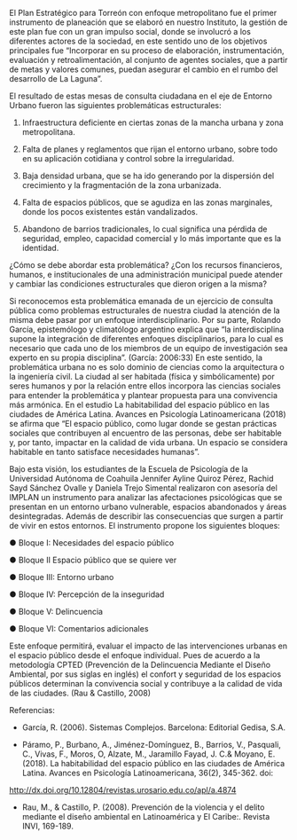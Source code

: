 
El Plan Estratégico para Torreón con enfoque metropolitano fue el primer instrumento de planeación que se elaboró en nuestro Instituto, la gestión de este plan fue con un gran impulso social, donde se involucró a los diferentes actores de la sociedad, en este sentido uno de los objetivos principales fue “Incorporar en su proceso de elaboración, instrumentación, evaluación y retroalimentación, al conjunto de agentes sociales, que a partir de metas y valores comunes, puedan asegurar el cambio en el rumbo del desarrollo de La Laguna”.

El resultado de estas mesas de consulta ciudadana en el eje de Entorno Urbano fueron las siguientes problemáticas estructurales:

1. Infraestructura deficiente en ciertas zonas de la mancha urbana y zona metropolitana.

2. Falta de planes y reglamentos que rijan el entorno urbano, sobre todo en su aplicación cotidiana y control sobre la irregularidad.

3. Baja densidad urbana, que se ha ido generando por la dispersión del crecimiento y la fragmentación de la zona urbanizada.

4. Falta de espacios públicos, que se agudiza en las zonas marginales, donde los pocos existentes están vandalizados.

5. Abandono de barrios tradicionales, lo cual significa una pérdida de seguridad, empleo, capacidad comercial y lo más importante que es la identidad.

¿Cómo se debe abordar esta problemática? ¿Con los recursos financieros, humanos, e institucionales de una administración municipal puede atender y cambiar las condiciones estructurales que dieron origen a la misma?

Si reconocemos esta problemática emanada de un ejercicio de consulta pública como problemas estructurales de nuestra ciudad la atención de la misma debe pasar por un enfoque interdisciplinario. Por su parte, Rolando García, epistemólogo y climatólogo argentino explica que “la interdisciplina supone la integración de diferentes enfoques disciplinarios, para lo cual es necesario que cada uno de los miembros de un equipo de investigación sea experto en su propia disciplina”. (García: 2006:33)
En este sentido, la problemática urbana no es solo dominio de ciencias como la arquitectura o la ingeniería civil. La ciudad al ser habitada (física y simbólicamente) por seres humanos y por la relación entre ellos incorpora las ciencias sociales para entender la problemática y plantear propuesta para una convivencia más armónica. En el estudio La habitabilidad del espacio público en las ciudades de América Latina. Avances en Psicología Latinoamericana (2018) se afirma que “El espacio público, como lugar donde se gestan prácticas sociales que contribuyen al encuentro de las personas, debe ser habitable y, por tanto, impactar en la calidad de vida urbana. Un espacio se considera habitable en tanto satisface necesidades humanas”.

Bajo esta visión, los estudiantes de la Escuela de Psicología de la Universidad Autónoma de Coahuila Jennifer Ayline Quiroz Pérez, Rachid Sayd Sánchez Ovalle y Daniela Trejo Simental realizaron con asesoría del IMPLAN un instrumento para analizar las afectaciones psicológicas que se presentan en un entorno urbano vulnerable, espacios abandonados y áreas desintegradas. Además de describir las consecuencias que surgen a partir de vivir en estos entornos. El instrumento propone los siguientes bloques:

● Bloque I: Necesidades del espacio público

● Bloque II Espacio público que se quiere ver

● Bloque III: Entorno urbano

● Bloque IV: Percepción de la inseguridad

● Bloque V: Delincuencia

● Bloque VI: Comentarios adicionales

Este enfoque permitirá, evaluar el impacto de las intervenciones urbanas en el espacio público desde el enfoque individual. Pues de acuerdo a la metodología CPTED (Prevención de la Delincuencia Mediante el Diseño Ambiental, por sus siglas en inglés) el confort y seguridad de los espacios públicos determinan la convivencia social y contribuye a la calidad de vida de las ciudades. (Rau & Castillo, 2008)


Referencias:

- García, R. (2006). Sistemas Complejos. Barcelona: Editorial Gedisa, S.A.

- Páramo, P., Burbano, A., Jiménez-Domínguez, B., Barrios, V., Pasquali, C., Vivas, F., Moros, O, Alzate, M., Jaramillo Fayad, J. C.& Moyano, E. (2018). La habitabilidad del espacio público en las ciudades de América Latina. Avances en Psicología Latinoamericana, 36(2), 345-362. doi:

http://dx.doi.org/10.12804/revistas.urosario.edu.co/apl/a.4874

- Rau, M., & Castillo, P. (2008). Prevención de la violencia y el delito mediante el diseño ambiental en Latinoamérica y El Caribe:. Revista INVI, 169-189.
